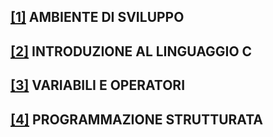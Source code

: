 ## [[1]](https://github.com/fralabi/Computer_Engineering/blob/main/Primo_Anno/CALCOLATORI%20ELETTRONICI%20C.I.%20-%20FONDAMENTI%20DI%20PROGRAMMAZIONE/PRESENTAZIONI/01.%20Ambiente%20di%20sviluppo.pdf) AMBIENTE DI SVILUPPO

## [[2]](https://github.com/fralabi/Computer_Engineering/blob/main/Primo_Anno/CALCOLATORI%20ELETTRONICI%20C.I.%20-%20FONDAMENTI%20DI%20PROGRAMMAZIONE/PRESENTAZIONI/02.%20Introduzione%20al%20Linguaggio%20C.pdf) INTRODUZIONE AL LINGUAGGIO C

## [[3]](https://github.com/fralabi/Computer_Engineering/blob/main/Primo_Anno/CALCOLATORI%20ELETTRONICI%20C.I.%20-%20FONDAMENTI%20DI%20PROGRAMMAZIONE/PRESENTAZIONI/03.%20Variabili%20e%20operatori.pdf) VARIABILI E OPERATORI

## [[4]](https://github.com/fralabi/Computer_Engineering/blob/main/Primo_Anno/CALCOLATORI%20ELETTRONICI%20C.I.%20-%20FONDAMENTI%20DI%20PROGRAMMAZIONE/PRESENTAZIONI/04.%20Programmazione%20strutturata.pdf) PROGRAMMAZIONE STRUTTURATA
